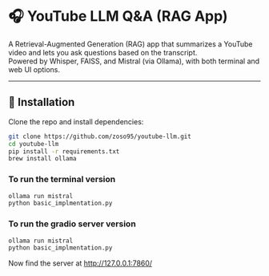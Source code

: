 # 🎧 YouTube LLM Q&A (RAG App)

A Retrieval-Augmented Generation (RAG) app that summarizes a YouTube video and lets you ask questions based on the transcript.  
Powered by Whisper, FAISS, and Mistral (via Ollama), with both terminal and web UI options.

---

## 🚀 Installation

Clone the repo and install dependencies:

```bash
git clone https://github.com/zoso95/youtube-llm.git
cd youtube-llm
pip install -r requirements.txt
brew install ollama
```

### To run the terminal version 
```bash
ollama run mistral
python basic_implmentation.py 
```

### To run the gradio server version 
```bash
ollama run mistral
python basic_implmentation.py 
```
Now find the server at http://127.0.0.1:7860/